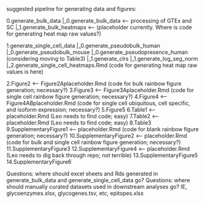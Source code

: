
suggested pipeline for generating data and figures:

0.generate_bulk_data
  |_0.generate_bulk_data <-- processing of GTEx and SC
  |_1.generate_bulk_heatmaps <-- (placeholder currently. Where is code for generating heat map raw values?)
  
1.generate_single_cell_data
  |_0.generate_pseudobulk_human
  |_0.generate_pseudobulk_mouse
  |_0.generate_pseudopresence_human (considering moving to Table3)
  |_1.generate_clrs
  |_1.generate_log_seg_norm
  |_2.generate_single_cell_heatmaps.Rmd (code for generating heat map raw values is here)
  
2.Figure2 <-- Figure2Aplaceholder.Rmd (code for bulk rainbow figure generation; necessary?)
3.Figure3 <-- Figure3Aplaceholder.Rmd (code for single cell rainbow figure generation; necessary?)
4.Figure4 <-- Figure4ABplaceholder.Rmd (code for single cell ubiquitous, cell specific, and isoform expression; necessary?)
5.Figure5
6.Table1 <-- placeholder.Rmd (Leo needs to find code; easy)
7.Table2 <-- placeholder.Rmd (Leo needs to find code; easy)
8.Table3 
9.SupplementaryFigure1 <-- placeholder.Rmd (code for blank rainbow figure generation; necessary?)
10.SupplementaryFigure2 <-- placeholder.Rmd (code for bulk and single cell rainbow figure generation; necessary?)
11.SupplementaryFigure3 
12.SupplementaryFigure4 <-- placeholder.Rmd (Leo needs to dig back through repo; not terrible)
13.SupplementaryFigure5
14.SupplementaryFigure6

Questions: where should excel sheets and Rds generated in generate_bulk_data and generate_single_cell_data go?
Questions: where should manually curated datasets used in downstream analyses go? IE, glycoenzymes.xlsx, glycogenes.tsv, etc, epitopes.xlsx
